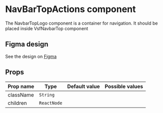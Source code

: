 #  NavBarTopActions component
<!-- react -->

The NavbarTopLogo component is a container for navigation. It should be placed inside VsfNavbarTop component 

## Figma design

See the design on [Figma](https://www.figma.com/file/CWOkbpne0tDpSenT4ZEUTQ/%F0%9F%9B%A0-SFUI-2.0-%7C-Development?node-id=11378%3A17321)


## Props

|    Prop name          |    Type          |      Default value    |     Possible values             |
|-----------------------|----------------- |---------------        |---------------------------------|
|       className      |       `String`    |                     |                       |
|       children        |       `ReactNode` |                     |                       |

<!-- end react -->

